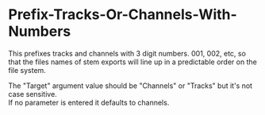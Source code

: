 # Prefix-Tracks-Or-Channels-With-Numbers

This prefixes tracks and channels with 3 digit numbers.  001, 002, etc, so that the files names of stem exports will line up in a predictable order on the file system.    

The "Target" argument value should be "Channels" or "Tracks" but it's not case sensitive.  
If no parameter is entered it defaults to channels.  


